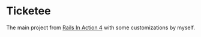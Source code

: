 Ticketee
========

The main project from [Rails In Action 4](http://www.manning.com/bigg2/) with some customizations by myself.
